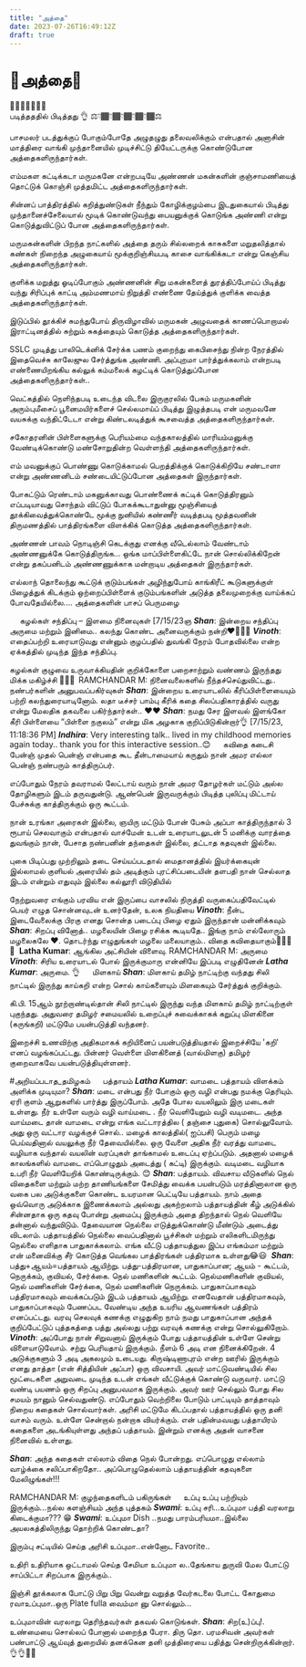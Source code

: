 ```yaml
---
title: "அத்தை"
date: 2023-07-26T16:49:12Z
draft: true
---
```


# 🤱அத்தை🤱
💐💐💐💐💐💐💐   
படித்தததில் பிடித்தது 👌
⚖️👇🏾👇🏾👇🏾👇🏾👇🏾⚖️

பாசமலர் படத்துக்குப் போகும்போதே அழுதழுது
தலைவலிக்கும் என்பதால்
அனாசின் மாத்திரை வாங்கி
முந்தானையில் முடிச்சிட்டு தியேட்டருக்கு
கொண்டுபோன அத்தைகளிருந்தார்கள்.

எம்மகள கட்டிக்கடா மருமகனே
என்றபடியே அண்ணன் மகன்களின்
குஞ்சாமணியைத் தொட்டுக் கொஞ்சி
முத்தமிட்ட அத்தைகளிருந்தார்கள்.

சின்னப் பாத்திரத்தில் கறித்துண்டுகள்
நீந்தும் கோழிக்குழம்பை  இடதுகையால் பிடித்து முந்தானைச்சேலையால்  மூடிக் கொண்டுவந்து பையனுக்குக் கொடுங்க அண்ணி என்று கொடுத்துவிட்டுப் போன
அத்தைகளிருந்தார்கள்.

மருமகன்களின் பிறந்த நாட்களில் அத்தை தரும் சில்லறைக் காசுகளை மறுதலித்தால் கண்கள் நிறைந்த அழுகையாய் மூக்குறிஞ்சியபடி
காசை வாங்கிக்கடா என்று கெஞ்சிய
அத்தைகளிருந்தார்கள்.

குளிக்க மறுத்து ஓடிப்போகும் அண்ணனின் சிறு மகன்களைத் துரத்திப்போய்ப் பிடித்து வந்து சிரிப்புக் காட்டி அம்மணமாய் 
நிறுத்தி எண்ணை தேய்த்துக் குளிக்க வைத்த
அத்தைகளிருந்தார்கள்.

இடுப்பில் தூக்கிச் சுமந்துபோய் திருவிழாவில்  மருமகன் அழுவதைக் காணப்பொறாமல் இராட்டினத்தில்
சுற்றும் சுகத்தையும் கொடுத்த
அத்தைகளிருந்தார்கள்.

SSLC முடித்து 
பாலிடெக்னிக் சேர்க்க
பணம் குறைந்து கைபிசைந்து நின்ற நேரத்தில் இதைவெச்சு காலேஜுல சேர்த்துங்க அண்ணி.
அப்புறமா பார்த்துக்கலாம் என்றபடி எண்ணையிறங்கிய கல்லுக் கம்மலைக்
கழட்டிக் கொடுத்துப்போன அத்தைகளிருந்தார்கள்..

வெட்கத்தில் நெளிந்தபடி
உடைந்த விடலை இருகுரலில் பேசும் மருமகனின் அரும்புமீசைப் பூனைமயிர்களைச் 
செல்லமாய்ப் பிடித்து
இழுத்தபடி என் மருமவனே வயசுக்கு வந்திட்டேடா என்று கிண்டலடித்துக்
கூசவைத்த அத்தைகளிருந்தார்கள்.

சகோதரனின் பிள்ளைகளுக்கு பெரியம்மை
வந்தகாலத்தில் மாரியம்மனுக்கு வேண்டிக்கொண்டு மண்சோறுதின்ற
வெள்ளந்தி அத்தைகளிருந்தார்கள்.

எம் மவனுக்குப் பொண்ணு கொடுக்காமல்
பெறத்திக்குக் கொடுக்கிறியே சண்டாளா
என்று அண்ணனிடம் சண்டையிட்டுப்போன
அத்தைகள் இருந்தார்கள்.

போகட்டும் ரெண்டாம்
மகனுக்காவது பொண்ணைக் கட்டிக் கொடுத்திரனும்
எப்படியாவது சொந்தம் விட்டுப் போகக்கூடாதுன்னு
மூஞ்சியைத் தூக்கிவைத்துக்கொண்டே
மூக்கு நுனியில் கண்ணீர் வடித்தபடி மூத்தவனின்
திருமணத்தில் பாத்திரங்களை விளக்கிக் கொடுத்த அத்தைகளிருந்தார்கள்.

அண்ணன் பாவம் 
நொடிஞ்சி கெடக்குது
எனக்கு வீடெல்லாம் வேண்டாம்
அண்ணனுக்கே கொடுத்திருங்க...
ஒங்க மாப்பிள்ளைகிட்டே நான் சொல்லிக்கிறேன் என்று தகப்பனிடம்
அண்ணணுக்காக மன்றாடிய அத்தைகள் 
இருந்தார்கள்.

எல்லாந் தொலைந்து
கூட்டுக் குடும்பங்கள் அழிந்துபோய்
காங்கிரீட் கூடுகளுக்குள் பிழைத்துக் கிடக்கும் ஒற்றைப்பிள்ளைக்
குடும்பங்களின் அடுத்த தலைமுறைக்கு
வாய்க்கப் போவதேயில்லை....
அத்தைகளின் பாசப் பெருமழை

 
கழல்கள் சந்திப்பு – இளமை நினைவுகள்
[7/15/23ஞ
***Shan***: இன்றைய சந்திப்பு அருமை மற்றும் இனிமை.. கலந்து கொண்ட அனைவருக்கும் நன்றி♥️🙏🙏🙏
***Vinoth***: எதைப்பற்றி உரையாடுவது என்னும் குழப்பதில் துவங்கி நேரம் போதவில்லை என்ற ஏக்கத்தில் முடிந்த இந்த சந்திப்பு.

கழல்கள் குழுவை உருவாக்கியதின் குறிக்கோளை பறைசாற்றும் வண்ணம் இருந்தது மிக்க மகிழ்ச்சி 🙏🙏🙏
 RAMCHANDAR M: நினைவலைகளில் நீந்தச்செய்துவிட்டது.. நண்பர்களின் அனுபவப்பகிர்வுகள் 
***Shan***: இன்றைய உரையாடலில் கீரிப்பிள்ளையையும் பற்றி கலந்துரையாடினோம்.  லதா டீச்சர் பாம்பு கீரிக் கதை சிலப்பதிகாரத்தில் வருது என்று மேலதிக தகவலை பகிர்ந்தார்கள்.. ♥️♥️
***Shan***: நமது சேர இளவல்  இளங்கோ கீரி பிள்ளையை “பிள்ளை நகுலம்”  என்று மிக அழகாக குறிப்பிடுகின்றார்👌
[7/15/23, 11:18:36 PM] ***Indhira***: Very interesting talk.. lived in my childhood memories again today.. thank you for this interactive session..😊
 
கவிதை
கடைசி பேன்ஞ் முதல் பென்ஞ் என்பதை கூட தீன்டாமையாய் கருதும் நான் அமர எல்லா பென்ஞ் நண்பரும் காத்திருப்பர். 

எப்போதும் நேரம் தவராமல் லேட்டாய் வரும் நான் அமர தோழர்கள் மட்டும் அல்ல தோழிகளும் இடம் தருவதுன்டு. ஆண்பென் இருவருக்கும் பிடித்த புலிப்பு மிட்டாய் பேச்சுக்கு காத்திருக்கும் ஒரு கூட்டம்.

நான் உரங்கா அரைகள் இல்லை, ஞயிரு மட்டும் போன் பேசும் அப்பா காத்திருந்தால் 3 ரூபாய் செலவாகும் என்பதால் வாச்மேன் உடன் உரையாடலுடன் 5 மனிக்கு வாரத்தை துவங்கும் நான், பேசாத நண்பனின் தந்தைகள் இல்லை, தட்டாத கதவுகள் இல்லை.

புகை பிடிப்பது முற்றிலும் தடை செய்யப்படதால் மைதானத்தில் இயர்க்கையுன் இல்லாமல் குளியல் அரையில் தம் அடித்கும் புரட்சிப்படையின் தளபதி நான் செல்லாத இடம் என்றும் எதுவும் இல்லை கல்லூரி விடுதியில்

நேற்றுவரை எங்கும் பரவிய என் இருப்பை வாசலில் நிருத்தி வருகைப்பதிவேட்டில் பெயர் எழுத சொன்னவுடன் உனர்தேன், உலக நியதியை 
***Vinoth***: நீன்ட இடைவேலைக்கு பிரகு எனது சொன்த படைப்பு பிழை ஏதும் இருந்தான் மன்னிக்கவும்
***Shan***: சிறப்பு வினோத்.. மழலையின் பிழை ரசிக்க கூடியதே.. இங்கு நாம் எல்லோரும் மழலைகலே ♥️. தொடர்ந்து எழுதுங்கள் மழலை மலையாகும்.. விதை கவிதையாகும்👏👏👏👏 ‎<This message was edited>
******Latha Kumar******: ஆங்கில அட்சியின் விளைவு.
RAMCHANDAR M: அருமை
***Vinoth***: சிரிய உரையாடல் போல் இருக்குமாரு என்னியே இப்படி எழுதினேன்
***Latha Kumar***: அருமை. 👌
 
மிளகாய்
***Shan***: மிளகாய் தமிழ் நாட்டிற்கு வந்தது சிலி நாட்டில் இருந்து காய்கறி என்ற சொல் காய்களையும் மிளகையும் சேர்த்துக் குறிக்கும். 

கி.பி. 15ஆம் நூற்றாண்டில்தான் சிலி நாட்டில் இருந்து வந்த மிளகாய் தமிழ் நாட்டிற்குள் புகுந்தது. அதுவரை தமிழர் சமையலில் உறைப்புச் சுவைக்காகக் கறுப்பு மிளகினை (கருங்கறி) மட்டுமே பயன்படுத்தி வந்தனர். 

இறைச்சி உணவிற்கு அதிகமாகக் கறியினைப் பயன்படுத்தியதால் இறைச்சியே 'கறி' எனப் வழங்கப்பட்டது. பின்னர் வெள்ளை மிளகினைத் (வால்மிளகு) தமிழர் குறைவாகவே பயன்படுத்தியுள்ளனர்.

#அறியப்படாத_தமிழகம்
 
பத்தாயம்
***Latha Kumar***: வாமடை பத்தாயம் விளக்கம் அளிக்க முடியுமா?
***Shan***: மடை என்பது நீர் போகும் ஒரு வழி என்பது நமக்கு தெரியும். ஏரி குளம் ஆறுகளில் பார்த்து இருப்போம்.  அதே போல வயலிலும் இரு மடைகள் உள்ளது. நீர் உள்ளே வரும் வழி வாய்மடை . நீர் வெளியேறும் வழி வடிமடை.  அந்த வாய்மடை தான் வாமடை என்று எங்க வட்டாரத்தில ( தஞ்சை புதுகை) சொல்லுவோம். அது ஒரு வட்டார வழக்குச் சொல்.. மழைக் காலத்தில்( ஐப்பசி) பெரும் மழை பெய்வதினால் வயலுக்கு நீர் தேவையில்லை. ஒரு வேளை அதிக நீர் வரத்து வாமடை வழியாக வந்தால் வயலின் வரப்புகள் தாங்காமல் உடைப்பு ஏற்ப்படும். அதனால் மழைக் காலங்களில் வாமடை எப்பொழுதும் அடைத்து ( கட்டி) இருக்கும். வடிமடை வழியாக உபரி நீர் வெளியேறிக் கொண்டிருக்கும். 😊
***Shan***: பத்தாயம்.
விவசாய வீடுகளில் நெல் விதைகளை மற்றும் மற்ற தாணியங்களை சேமித்து வைக்க பயன்படும் மரத்தினாலான ஒரு வகை பல அடுக்குகளை கொண்ட  உயரமான பெட்டியே பத்தாயம். நாம் அதை ஒவ்வொரு அடுக்காக இணைக்கலாம் அல்லது அகற்றலாம் பத்தாயத்தின் கீழ் அடுக்கில் சின்னதாக ஒரு கதவு போன்று அமைப்பு இருக்கும் அதை திறந்தால் நெல் வெளியே தன்னால் வந்துவிடும். தேவையான நெல்லை எடுத்துக்கொண்டு மீண்டும் அடைத்து விடலாம்.  பத்தாயத்தில் நெல்லை வைப்பதினால் பூச்சிகள் மற்றும் எலிகளிடமிருந்து நெல்லை எளிதாக பாதுகாக்கலாம்.  எங்க வீட்டு பத்தாயத்துல இப்ப எங்கம்மா மற்றும் என் மனைவிக்கு சீர் கொடுத்த வெங்கல பாத்திரங்கள் பத்திரமாக உள்ளது😂😃 ‎<This message was edited>
***Shan***: பத்து+ஆயம்=பத்தாயம் ஆயிற்று. பத்து-பத்திரமான, பாதுகாப்பான; ஆயம் - கூட்டம், நெருக்கம், குவியல், சேர்க்கை. நெல் மணிகளின் கூட்டம். நெல்மணிகளின் குவியல், நெல் மணிகளின் சேர்க்கை, நெல் மணிகளின் நெருக்கம். பாதுகாப்பாகவும் பத்திரமாகவும் வைக்கப்படும் இடம் பத்தாயம் ஆயிற்று. எனவேதான் பத்திரமாகவும், பாதுகாப்பாகவும் பேணப்பட வேண்டிய அந்த உயரிய ஆவணங்கள் பத்திரம் எனப்பட்டது. வரவு செலவுக் கணக்கு எழுதுகிற நாம் நமது பாதுகாப்பான அந்தக் குறிப்பேட்டுப் புத்தகத்தை பத்து அல்லது பற்று வரவுக் கணக்கு என்று சொல்லுகிறோம்.
***Vinoth***: அப்போது நான் சிறுவனாய் இருக்கும் போது பத்தாயத்தின் உள்ளே சென்று விளையாடுவோம்.
சற்று பெரியதாய் இருக்கும்.  நீளம் 6 அடி என நினைக்கிறேன். 
4 அடுக்குகளும் 3 அடி அகலமும் உடையது. கிருஷ்டிணாபுரம் என்ற ஊரில் இருக்கும் எனது தாத்தா (என் சித்தியின் அப்பா) ஒரு விவசாயி. அவர் மாட்டுவண்டியில் சில மூட்டைகளை அறுவடை முடிந்த உடன் எங்கள் வீட்டுக்குக் கொண்டு வருவார்.  மாட்டு வண்டி பயணம் ஒரு சிறப்பு அனுபவமாக இருக்கும்.  அவர் ஊர் செல்லும் போது சில சமயம் நானும் செல்வதுண்டு. எப்போதும் வெற்றிலை போடும் பாட்டியும் தாத்தாவும் நிறைய கதைகள் சொல்வார்கள்.  அரிசி மட்டுமே கிடப்பதால் பத்தாயத்தில் ஒரு தனி வாசம் வரும். உள்ளே சென்றால் நன்றாக வியர்க்கும். 
என் பதின்மவயது பத்தாயிரம் கதைகளை அடங்கியுள்ளது அந்தப் பத்தாயம்.  இன்றும் எனக்கு அதன் வாசனை நினைவில் உள்ளது.

***Shan***: அந்த கதைகள் எல்லாம் விதை நெல் போன்றது. எப்பொழுது எல்லாம் வாழ்க்கை சலிப்பாகிறதோ.. அப்பொழுதெல்லாம் பத்தாயத்தின் கதவுகளை மேலிழுங்கள்!!!

RAMCHANDAR M: குழந்தைகளிடம் பகிருங்கள்
 
உப்பு
உப்பு பற்றியும் இருக்கும்...நல்ல களஞ்சியம் அந்த புத்தகம்
***Swami***: உப்பு சரி...உப்புமா பத்தி வரலாறு கிடைக்குமா??? 😁
***Swami***: உப்புமா Dish ..நமது பாரம்பரியமா..இல்லை
 அயலகத்திலிருந்து தொற்றிக் கொண்டதா?

இரும்பு சட்டியில் செய்த அரிசி உப்புமா..என்னோட Favorite..

உதிரி உதிரியாக ஒட்டாமல் செய்த சேமியா உப்புமா ல..தேங்காய துருவி மேல போட்டு சாப்பிட்டா சிறப்பாக இருக்கும்..

இஞ்சி தூக்கலாக போட்டு பிறு பிறு வென்று வறுத்த வேர்கடலை போட்ட கோதுமை ரவாஉப்புமா..ஒரு Plate fulla வைம்மா னு சொல்லும்...


உப்புமாவின் வரலாறு தெரிந்தவர்கள் தகவல் கொடுங்கள்.
***Shan***: சிற(உ)ப்பு!. உண்மையை சொல்லப் போனால் மறைந்த பேரா. திரு தொ. பரமசிவன் அவர்கள் பண்பாட்டு ஆய்வுத் துறையில் தனக்கென தனி முத்திரையை பதித்து சென்றிருக்கின்றார். 👌👌🙏🙏 
